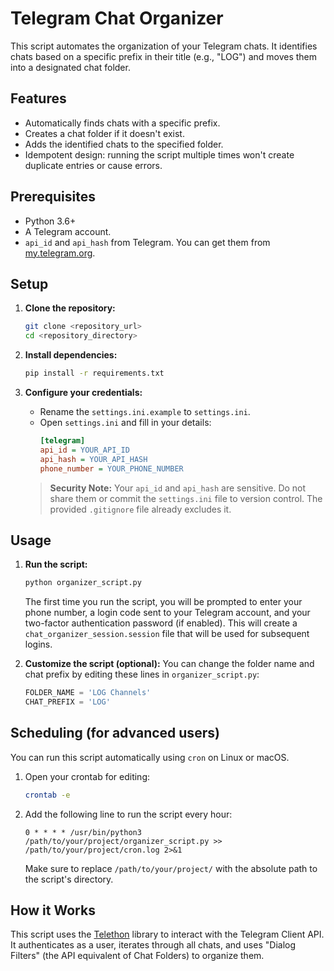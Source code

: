 # Telegram Chat Organizer

This script automates the organization of your Telegram chats. It identifies chats based on a specific prefix in their title (e.g., "LOG") and moves them into a designated chat folder.

## Features

-   Automatically finds chats with a specific prefix.
-   Creates a chat folder if it doesn't exist.
-   Adds the identified chats to the specified folder.
-   Idempotent design: running the script multiple times won't create duplicate entries or cause errors.

## Prerequisites

-   Python 3.6+
-   A Telegram account.
-   `api_id` and `api_hash` from Telegram. You can get them from [my.telegram.org](https://my.telegram.org).

## Setup

1.  **Clone the repository:**
    ```bash
    git clone <repository_url>
    cd <repository_directory>
    ```

2.  **Install dependencies:**
    ```bash
    pip install -r requirements.txt
    ```

3.  **Configure your credentials:**
    -   Rename the `settings.ini.example` to `settings.ini`.
    -   Open `settings.ini` and fill in your details:
        ```ini
        [telegram]
        api_id = YOUR_API_ID
        api_hash = YOUR_API_HASH
        phone_number = YOUR_PHONE_NUMBER
        ```
    > **Security Note:** Your `api_id` and `api_hash` are sensitive. Do not share them or commit the `settings.ini` file to version control. The provided `.gitignore` file already excludes it.

## Usage

1.  **Run the script:**
    ```bash
    python organizer_script.py
    ```
    The first time you run the script, you will be prompted to enter your phone number, a login code sent to your Telegram account, and your two-factor authentication password (if enabled). This will create a `chat_organizer_session.session` file that will be used for subsequent logins.

2.  **Customize the script (optional):**
    You can change the folder name and chat prefix by editing these lines in `organizer_script.py`:
    ```python
    FOLDER_NAME = 'LOG Channels'
    CHAT_PREFIX = 'LOG'
    ```

## Scheduling (for advanced users)

You can run this script automatically using `cron` on Linux or macOS.

1.  Open your crontab for editing:
    ```bash
    crontab -e
    ```

2.  Add the following line to run the script every hour:
    ```
    0 * * * * /usr/bin/python3 /path/to/your/project/organizer_script.py >> /path/to/your/project/cron.log 2>&1
    ```
    Make sure to replace `/path/to/your/project/` with the absolute path to the script's directory.

## How it Works

This script uses the [Telethon](https://github.com/LonamiWebs/Telethon) library to interact with the Telegram Client API. It authenticates as a user, iterates through all chats, and uses "Dialog Filters" (the API equivalent of Chat Folders) to organize them.
